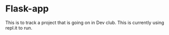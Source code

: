 # Flask-app

This is to track a project that is going on in Dev club. This is currently using repl.it to run.

